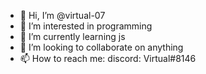 - 👋 Hi, I’m @virtual-07
- 👀 I’m interested in programming
- 🌱 I’m currently learning js
- 💞️ I’m looking to collaborate on anything
- 📫 How to reach me: discord: Virtual#8146

<!---
virtual-07/virtual-07 is a ✨ special ✨ repository because its `README.md` (this file) appears on your GitHub profile.
You can click the Preview link to take a look at your changes.
--->
